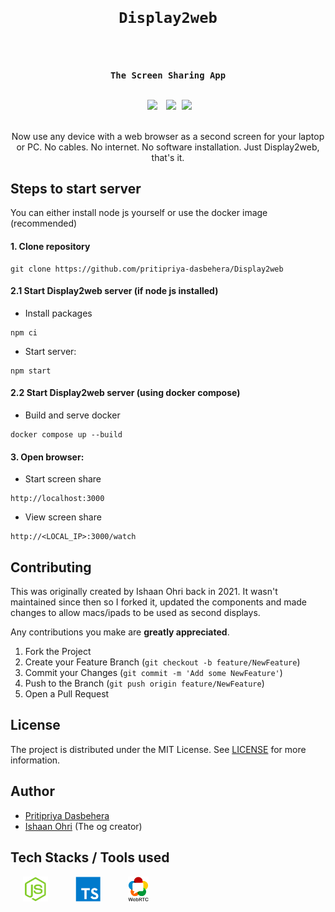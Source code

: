 <code>
  <h1 align="center">Display2web</h1>
  <h3 align="center">The Screen Sharing App</h3>
</code>

<div align="center">
  <img src="https://img.shields.io/github/repo-size/pritipriya-dasbehera/Display2web?logo=github" hspace="5">
  <img src="https://img.shields.io/github/license/pritipriya-dasbehera/Display2web" hspace="5">
  <img src="https://img.shields.io/github/last-commit/pritipriya-dasbehera/Display2web?logo=git">
</div>

<br>

<p align="center">
  Now use any device with a web browser as a second screen for your laptop or PC. No cables. No internet. No software installation. Just Display2web, that's it.
</p>

## Steps to start server

You can either install node js yourself or use the docker image (recommended)

#### 1. Clone repository

```
git clone https://github.com/pritipriya-dasbehera/Display2web
```

#### 2.1 Start Display2web server (if node js installed)

- Install packages

```
npm ci
```

- Start server:

```
npm start

```

#### 2.2 Start Display2web server (using docker compose)

- Build and serve docker

```
docker compose up --build
```

#### 3. Open browser:

- Start screen share

```
http://localhost:3000
```

- View screen share

```
http://<LOCAL_IP>:3000/watch
```

## Contributing

This was originally created by Ishaan Ohri back in 2021. It wasn't maintained since then so I forked it,
updated the components and made changes to allow macs/ipads to be used as second displays.

Any contributions you make are **greatly appreciated**.

1. Fork the Project
2. Create your Feature Branch (`git checkout -b feature/NewFeature`)
3. Commit your Changes (`git commit -m 'Add some NewFeature'`)
4. Push to the Branch (`git push origin feature/NewFeature`)
5. Open a Pull Request

## License

The project is distributed under the MIT License. See [LICENSE](https://github.com/pritipriya-dasbehera/Display2web/blob/master/LICENSE) for more information.

## Author

- [Pritipriya Dasbehera](https://github.com/pritipriya-dasbehera)
- [Ishaan Ohri](https://github.com/IshaanOhri) (The og creator)

## Tech Stacks / Tools used

<p>
  <img src="https://github.com/IshaanOhri/IshaanOhri/blob/master/assets/nodejs.png" height=40 hspace=20>
  <img src="https://github.com/IshaanOhri/IshaanOhri/blob/master/assets/typescript.png" height=40 hspace=20>
  <img src="https://github.com/IshaanOhri/IshaanOhri/blob/master/assets/webrtc.png" height=40 hspace=20>
</p>

